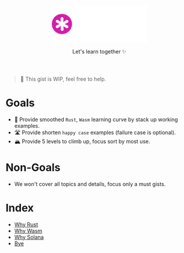 <div style="text-align: center; width: 100%; padding-top: 4em; padding-bottom: 2em;">
  <img src="../assets/gist-logo-dark.svg" width="256" height="auto" />
  <p>Let's learn together ✨</p>
</div>

> 🚧 This gist is WIP, feel free to help.

# Goals

- 🎄 Provide smoothed `Rust`, `Wasm` learning curve by stack up working examples.
- 🛣 Provide shorten `happy case` examples (failure case is optional).
- 🏔 Provide 5 levels to climb up, focus sort by most use.

# Non-Goals

- We won't cover all topics and details, focus only a must gists.

# Index

- [Why Rust](why-rust.md)
- [Why Wasm](why-wasm.md)
- [Why Solana](why-solana.md)
- [Bye](../bye.md)
